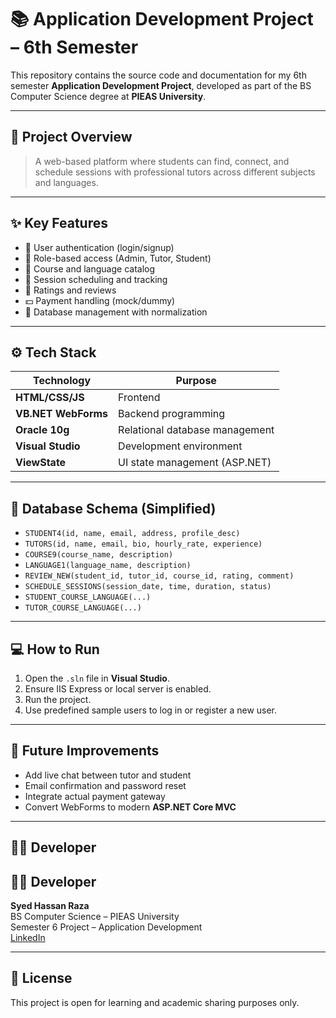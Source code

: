 # 📚 Application Development Project – 6th Semester

This repository contains the source code and documentation for my 6th semester **Application Development Project**, developed as part of the BS Computer Science degree at **PIEAS University**.

---

## 🚀 Project Overview

> A web-based platform where students can find, connect, and schedule sessions with professional tutors across different subjects and languages.

---

## ✨ Key Features

- 🔐 User authentication (login/signup)
- 👤 Role-based access (Admin, Tutor, Student)
- 📘 Course and language catalog
- 📅 Session scheduling and tracking
- 💬 Ratings and reviews
- 💵 Payment handling (mock/dummy)
- 📄 Database management with normalization

---

## ⚙️ Tech Stack

| Technology       | Purpose                        |
|------------------|--------------------------------|
| **HTML/CSS/JS**  | Frontend                       |
| **VB.NET WebForms** | Backend programming            |
| **Oracle 10g**   | Relational database management |
| **Visual Studio**| Development environment        |
| **ViewState**    | UI state management (ASP.NET)  |

---

## 🧱 Database Schema (Simplified)

- `STUDENT4(id, name, email, address, profile_desc)`
- `TUTORS(id, name, email, bio, hourly_rate, experience)`
- `COURSE9(course_name, description)`
- `LANGUAGE1(language_name, description)`
- `REVIEW_NEW(student_id, tutor_id, course_id, rating, comment)`
- `SCHEDULE_SESSIONS(session_date, time, duration, status)`
- `STUDENT_COURSE_LANGUAGE(...)`
- `TUTOR_COURSE_LANGUAGE(...)`

---

## 💻 How to Run

1. Open the `.sln` file in **Visual Studio**.
2. Ensure IIS Express or local server is enabled.
3. Run the project.
4. Use predefined sample users to log in or register a new user.

---

## 📝 Future Improvements

- Add live chat between tutor and student
- Email confirmation and password reset
- Integrate actual payment gateway
- Convert WebForms to modern **ASP.NET Core MVC**

---

## 👨‍🎓 Developer
## 👨‍🎓 Developer

**Syed Hassan Raza**  
BS Computer Science – PIEAS University  
Semester 6 Project – Application Development  
[LinkedIn](https://www.linkedin.com/in/syed-hassan-raza-ba842b277)

---

## 📃 License

This project is open for learning and academic sharing purposes only.
